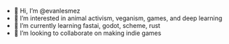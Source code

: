 - 👋 Hi, I’m @evanlesmez
- 👀 I’m interested in animal activism, veganism, games, and deep learning
- 🌱 I’m currently learning fastai, godot, scheme, rust
- 💞️ I’m looking to collaborate on making indie games
